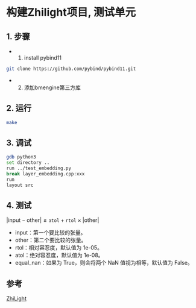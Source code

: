 # 构建Zhilight项目, 测试单元

## 1. 步骤
* 1. install pybind11
```bash
git clone https://github.com/pybind/pybind11.git
```
* 2. 添加bmengine第三方库


## 2. 运行
```bash
make
```

## 3. 调试
```bash
gdb python3
set directory ..
run ../test_embedding.py
break layer_embedding.cpp:xxx
run
layout src
```

## 4. 测试
${\lvert \text{input} - \text{other} \rvert \leq \texttt{atol} + \texttt{rtol} \times \lvert \text{other} \rvert}$
* input：第一个要比较的张量。
* other：第二个要比较的张量。
* rtol：相对容忍度，默认值为 1e-05。
* atol：绝对容忍度，默认值为 1e-08。
* equal_nan：如果为 True，则会将两个 NaN 值视为相等，默认值为 False。   

## 参考
[ZhiLight](https://github.com/zhihu/ZhiLight)
